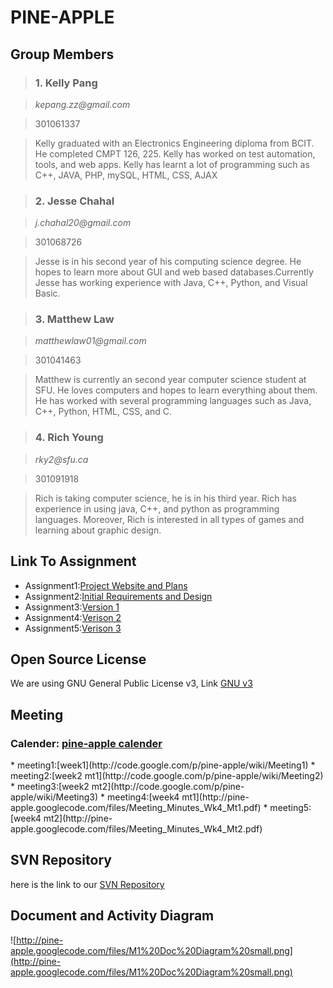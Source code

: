 # PINE-APPLE #

## Group Members ##

> ### 1. Kelly Pang ###

> _kepang.zz@gmail.com_

> 301061337

> Kelly graduated with an Electronics Engineering diploma from BCIT. He completed CMPT 126, 225. Kelly has worked on test automation, tools, and web apps. Kelly has learnt a lot of programming such as C++, JAVA, PHP, mySQL, HTML, CSS, AJAX

> ### 2. Jesse Chahal ###

> _j.chahal20@gmail.com_

> 301068726

> Jesse is in his second year of his computing science degree. He hopes to learn more about GUI and web based databases.Currently Jesse has working experience with Java, C++, Python, and Visual Basic.

> ### 3. Matthew Law ###

> _matthewlaw01@gmail.com_

> 301041463

> Matthew is currently an second year computer science student at SFU. He loves computers and hopes to learn everything about them. He has worked with several programming languages such as Java, C++, Python, HTML, CSS, and C.

> ### 4. Rich Young ###

> _rky2@sfu.ca_

> 301091918

> Rich is taking computer science, he is in his third year. Rich has experience in using java, C++, and python as programming languages. Moreover, Rich is interested in all types of games and learning about graphic design.


## Link To Assignment ##

  * Assignment1:[Project Website and Plans](http://code.google.com/p/pine-apple/wiki/Assignment1)
  * Assignment2:[Initial Requirements and Design](http://code.google.com/p/pine-apple/wiki/Assignment2)
  * Assignment3:[Version 1](http://code.google.com/p/pine-apple/wiki/Assignment3)
  * Assignment4:[Verison 2](http://code.google.com/p/pine-apple/wiki/Assignment4)
  * Assignment5:[Verison 3](http://code.google.com/p/pine-apple/wiki/Assignment5)

## Open Source License ##

We are using GNU General Public License v3, Link [GNU v3](http://www.gnu.org/licenses/gpl.html)

## Meeting ##

<h3>Calender: <a href='http://www.google.com/calendar/embed?src=ll22c29rv29vghnhot5sfketjc%40group.calendar.google.com&ctz=America/Vancouver'>pine-apple calender</a></h3>
  * meeting1:[week1](http://code.google.com/p/pine-apple/wiki/Meeting1)
  * meeting2:[week2 mt1](http://code.google.com/p/pine-apple/wiki/Meeting2)
  * meeting3:[week2 mt2](http://code.google.com/p/pine-apple/wiki/Meeting3)
  * meeting4:[week4 mt1](http://pine-apple.googlecode.com/files/Meeting_Minutes_Wk4_Mt1.pdf)
  * meeting5:[week4 mt2](http://pine-apple.googlecode.com/files/Meeting_Minutes_Wk4_Mt2.pdf)

## SVN Repository ##

here is the link to our [SVN Repository](http://code.google.com/p/pine-apple/wiki/SVNinfo)

## Document and Activity Diagram ##

![http://pine-apple.googlecode.com/files/M1%20Doc%20Diagram%20small.png](http://pine-apple.googlecode.com/files/M1%20Doc%20Diagram%20small.png)
